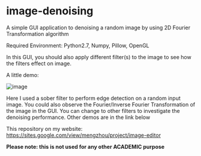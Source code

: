 # image-denoising

A simple GUI application to denoising a random image by using 2D Fourier Transformation algorithm

Required Environment: Python2.7, Numpy, Pillow, OpenGL

In this GUI, you should also apply different filter(s) to the image to see how the filters effect on image.

A little demo:

![image](https://user-images.githubusercontent.com/54770908/122059935-b4596e80-ce1f-11eb-8936-8f19f0c7831b.png)

Here I used a sober filter to perform edge detection on a random input image. You could also observe the Fourier/Inverse Fourier Transformation of the image in the GUI. You can change to other filters to investigate the denoising performance. Other demos are in the link below

This repository on my website: https://sites.google.com/view/mengzhou/project/image-editor

**Please note: this is not used for any other ACADEMIC purpose**
